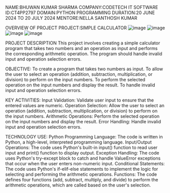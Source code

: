 NAME:BHUWAN KUMAR SHARMA
COMPANY:CODETECH IT SOFTWARE
ID:CT4PP2797
DOMAIN:PYTHON PROGRAMMING
DURATION:20 JUNE 2024 TO 20 JULY 2024
MENTORE:NELLA SANTHOSH KUMAR

OVERVIEW OF PROJECT
PROJECT:SIMPLE CALCULATOR
![image](https://github.com/bhuwan2001/CODETECH-TASK1/assets/173383971/b5c03468-7421-4ad4-8155-53ed63605588)
![image](https://github.com/bhuwan2001/CODETECH-TASK1/assets/173383971/fca6bbcf-a1bd-4108-990f-854a85e5b517)
![image](https://github.com/bhuwan2001/CODETECH-TASK1/assets/173383971/323fb707-0973-4f25-9250-8672c18192ba)
![image](https://github.com/bhuwan2001/CODETECH-TASK1/assets/173383971/10091094-dfe6-4a69-a9f8-c82c50a0dd08)

PROJECT DESCRIPTION
This project involves creating a simple calculator program that takes two numbers and an operation as input and performs the corresponding arithmetic operation. The program should handle invalid input and operation selection errors.

OBJECTIVE:
To create a program that takes two numbers as input.
To allow the user to select an operation (addition, subtraction, multiplication, or division) to perform on the input numbers.
To perform the selected operation on the input numbers and display the result.
To handle invalid input and operation selection errors.

KEY ACTIVITIES:
Input Validation: Validate user input to ensure that the entered values are numeric.
Operation Selection: Allow the user to select an operation (addition, subtraction, multiplication, or division) to perform on the input numbers.
Arithmetic Operations: Perform the selected operation on the input numbers and display the result.
Error Handling: Handle invalid input and operation selection errors.

TECHNOLOGY USE:
Python Programming Language: The code is written in Python, a high-level, interpreted programming language.
Input/Output Operations: The code uses Python's built-in input() function to read user input and print() function to display output.
Exception Handling: The code uses Python's try-except block to catch and handle ValueError exceptions that occur when the user enters non-numeric input.
Conditional Statements: The code uses Python's if-elif-else statements to implement the logic for selecting and performing the arithmetic operations.
Functions: The code defines four functions (add, subtract, multiply, and divide) to perform the arithmetic operations, which are called based on the user's selection.
